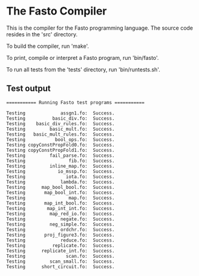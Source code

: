# The Fasto Compiler

This is the compiler for the Fasto programming language.  The source
code resides in the 'src' directory.

To build the compiler, run 'make'.

To print, compile or interpret a Fasto program, run 'bin/fasto'.

To run all tests from the 'tests' directory, run 'bin/runtests.sh'.

## Test output

    =========== Running Fasto test programs ===========

    Testing             assgn1.fo:  Success.
    Testing          basic_div.fo:  Success.
    Testing    basic_div_rules.fo:  Success.
    Testing         basic_mult.fo:  Success.
    Testing   basic_mult_rules.fo:  Success.
    Testing           bool_ops.fo:  Success.
    Testing copyConstPropFold0.fo:  Success.
    Testing copyConstPropFold1.fo:  Success.
    Testing         fail_parse.fo:  Success.
    Testing                fib.fo:  Success.
    Testing         inline_map.fo:  Success.
    Testing            io_mssp.fo:  Success.
    Testing               iota.fo:  Success.
    Testing             lambda.fo:  Success.
    Testing      map_bool_bool.fo:  Success.
    Testing       map_bool_int.fo:  Success.
    Testing                map.fo:  Success.
    Testing       map_int_bool.fo:  Success.
    Testing        map_int_int.fo:  Success.
    Testing         map_red_io.fo:  Success.
    Testing             negate.fo:  Success.
    Testing         neg_simple.fo:  Success.
    Testing             ordchr.fo:  Success.
    Testing       proj_figure3.fo:  Success.
    Testing             reduce.fo:  Success.
    Testing          replicate.fo:  Success.
    Testing      replicate_int.fo:  Success.
    Testing               scan.fo:  Success.
    Testing         scan_small.fo:  Success.
    Testing      short_circuit.fo:  Success.
